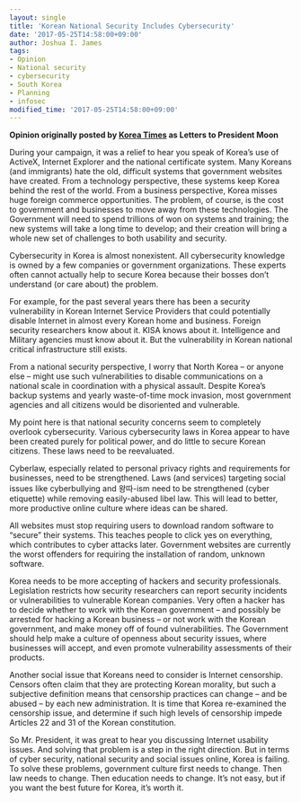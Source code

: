 ```yaml
---
layout: single
title: 'Korean National Security Includes Cybersecurity'
date: '2017-05-25T14:58:00+09:00'
author: Joshua I. James
tags:
- Opinion
- National security
- cybersecurity
- South Korea
- Planning
- infosec
modified_time: '2017-05-25T14:58:00+09:00'
---
```


**Opinion originally posted by [Korea Times](https://www.koreatimes.co.kr/www/tech/2017/05/133_229990.html) as Letters to President Moon**

During your campaign, it was a relief to hear you speak of Korea’s use of ActiveX, Internet Explorer and the national certificate system. Many Koreans (and immigrants) hate the old, difficult systems that government websites have created. From a technology perspective, these systems keep Korea behind the rest of the world. From a business perspective, Korea misses huge foreign commerce opportunities. The problem, of course, is the cost to government and businesses to move away from these technologies. The Government will need to spend trillions of won on systems and training; the new systems will take a long time to develop; and their creation will bring a whole new set of challenges to both usability and security.

Cybersecurity in Korea is almost nonexistent. All cybersecurity knowledge is owned by a few companies or government organizations. These experts often cannot actually help to secure Korea because their bosses don’t understand (or care about) the problem.

For example, for the past several years there has been a security vulnerability in Korean Internet Service Providers that could potentially disable Internet in almost every Korean home and business. Foreign security researchers know about it. KISA knows about it. Intelligence and Military agencies must know about it. But the vulnerability in Korean national critical infrastructure still exists.

From a national security perspective, I worry that North Korea – or anyone else – might use such vulnerabilities to disable communications on a national scale in coordination with a physical assault. Despite Korea’s backup systems and yearly waste-of-time mock invasion, most government agencies and all citizens would be disoriented and vulnerable.

My point here is that national security concerns seem to completely overlook cybersecurity. Various cybersecurity laws in Korea appear to have been created purely for political power, and do little to secure Korean citizens. These laws need to be reevaluated.

Cyberlaw, especially related to personal privacy rights and requirements for businesses, need to be strengthened. Laws (and services) targeting social issues like cyberbullying and 왕따-ism need to be strengthened (cyber etiquette) while removing easily-abused libel law. This will lead to better, more productive online culture where ideas can be shared.

All websites must stop requiring users to download random software to “secure” their systems. This teaches people to click yes on everything, which contributes to cyber attacks later. Government websites are currently the worst offenders for requiring the installation of random, unknown software.

Korea needs to be more accepting of hackers and security professionals. Legislation restricts how security researchers can report security incidents or vulnerabilities to vulnerable Korean companies. Very often a hacker has to decide whether to work with the Korean government – and possibly be arrested for hacking a Korean business – or not work with the Korean government, and make money off of found vulnerabilities. The Government should help make a culture of openness about security issues, where businesses will accept, and even promote vulnerability assessments of their products.

Another social issue that Koreans need to consider is Internet censorship. Censors often claim that they are protecting Korean morality, but such a subjective definition means that censorship practices can change – and be abused – by each new administration. It is time that Korea re-examined the censorship issue, and determine if such high levels of censorship impede Articles 22 and 31 of the Korean constitution.

So Mr. President, it was great to hear you discussing Internet usability issues. And solving that problem is a step in the right direction. But in terms of cyber security, national security and social issues online, Korea is failing. To solve these problems, government culture first needs to change. Then law needs to change. Then education needs to change. It’s not easy, but if you want the best future for Korea, it’s worth it.
